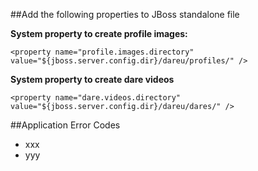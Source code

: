 ##Add the following properties to JBoss standalone file


**System property to create profile images:**

	<property name="profile.images.directory" value="${jboss.server.config.dir}/dareu/profiles/" />

**System property to create dare videos**

	<property name="dare.videos.directory" value="${jboss.server.config.dir}/dareu/dares/" />
	
##Application Error Codes
- xxx
- yyy